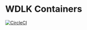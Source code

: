 # WDLK Containers

[![CircleCI](https://circleci.com/gh/woodlike/wdlk.svg?style=svg)](https://circleci.com/gh/woodlike/wdlk)
